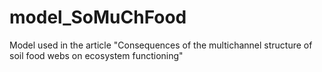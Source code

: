 # model_SoMuChFood
Model used in the article "Consequences of the multichannel structure of soil food webs on ecosystem functioning" 
